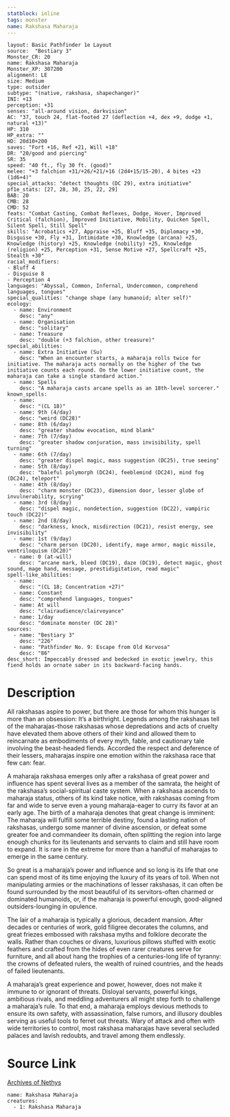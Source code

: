 ```yaml
---
statblock: inline
tags: monster
name: Rakshasa Maharaja
---
```

```statblock
layout: Basic Pathfinder 1e Layout
source:  "Bestiary 3"
Monster_CR: 20
name: Rakshasa Maharaja
Monster_XP: 307200
alignment: LE
size: Medium
type: outsider
subtype: "(native, rakshasa, shapechanger)"
INI: +13
perception: +31
senses: "all-around vision, darkvision"
AC: "37, touch 24, flat-footed 27 (deflection +4, dex +9, dodge +1, natural +13)"
HP: 310
HP_extra: ""
HD: 20d10+200
saves: "Fort +16, Ref +21, Will +18"
DR: "20/good and piercing"
SR: 35
speed: "40 ft., fly 30 ft. (good)"
melee: "+3 falchion +31/+26/+21/+16 (2d4+15/15-20), 4 bites +23 (1d6+4)"
special_attacks: "detect thoughts (DC 29), extra initiative"
pf1e_stats: [27, 28, 30, 25, 22, 29]
BAB: 20
CMB: 28
CMD: 52
feats: "Combat Casting, Combat Reflexes, Dodge, Hover, Improved Critical (falchion), Improved Initiative, Mobility, Quicken Spell, Silent Spell, Still Spell"
skills: "Acrobatics +27, Appraise +25, Bluff +35, Diplomacy +30, Disguise +30, Fly +31, Intimidate +30, Knowledge (arcana) +25, Knowledge (history) +25, Knowledge (nobility) +25, Knowledge (religion) +25, Perception +31, Sense Motive +27, Spellcraft +25, Stealth +30"
racial_modifiers:
- Bluff 4
- Disguise 8
- Perception 4
languages: "Abyssal, Common, Infernal, Undercommon, comprehend languages, tongues"
special_qualities: "change shape (any humanoid; alter self)"
ecology:
  - name: Environment
    desc: "any"
  - name: Organisation
    desc: "solitary"
  - name: Treasure
    desc: "double (+3 falchion, other treasure)"
special_abilities:
  - name: Extra Initiative (Su)
    desc: "When an encounter starts, a maharaja rolls twice for initiative. The maharaja acts normally on the higher of the two initiative counts each round. On the lower initiative count, the maharaja can take a single standard action."
  - name: Spells
    desc: "A maharaja casts arcane spells as an 18th-level sorcerer."
known_spells:
  - name:
    desc: "(CL 18)"
  - name: 9th (4/day)
    desc: "weird (DC28)"
  - name: 8th (6/day)
    desc: "greater shadow evocation, mind blank"
  - name: 7th (7/day)
    desc: "greater shadow conjuration, mass invisibility, spell turning"
  - name: 6th (7/day)
    desc: "greater dispel magic, mass suggestion (DC25), true seeing"
  - name: 5th (8/day)
    desc: "baleful polymorph (DC24), feeblemind (DC24), mind fog (DC24), teleport"
  - name: 4th (8/day)
    desc: "charm monster (DC23), dimension door, lesser globe of invulnerability, scrying"
  - name: 3rd (8/day)
    desc: "dispel magic, nondetection, suggestion (DC22), vampiric touch (DC22)"
  - name: 2nd (8/day)
    desc: "darkness, knock, misdirection (DC21), resist energy, see invisibility"
  - name: 1st (9/day)
    desc: "charm person (DC20), identify, mage armor, magic missile, ventriloquism (DC20)"
  - name: 0 (at-will)
    desc: "arcane mark, bleed (DC19), daze (DC19), detect magic, ghost sound, mage hand, message, prestidigitation, read magic"
spell-like_abilities:
  - name:
    desc: "(CL 18; Concentration +27)"
  - name: Constant
    desc: "comprehend languages, tongues"
  - name: At will
    desc: "clairaudience/clairvoyance"
  - name: 1/day
    desc: "dominate monster (DC 28)"
sources:
  - name: "Bestiary 3"
    desc: "226"
  - name: "Pathfinder No. 9: Escape from Old Korvosa"
    desc: "86"
desc_short: Impeccably dressed and bedecked in exotic jewelry, this fiend holds an ornate saber in its backward-facing hands.
```
# Description
All rakshasas aspire to power, but there are those for whom this hunger is more than an obsession: It’s a birthright. Legends among the rakshasas tell of the maharajas-those rakshasas whose depredations and acts of cruelty have elevated them above others of their kind and allowed them to reincarnate as embodiments of every myth, fable, and cautionary tale involving the beast-headed fiends. Accorded the respect and deference of their lessers, maharajas inspire one emotion within the rakshasa race that few can: fear.

A maharaja rakshasa emerges only after a rakshasa of great power and influence has spent several lives as a member of the samrata, the height of the rakshasa’s social-spiritual caste system. When a rakshasa ascends to maharaja status, others of its kind take notice, with rakshasas coming from far and wide to serve even a young maharaja-eager to curry its favor at an early age. The birth of a maharaja denotes that great change is imminent: The maharaja will fulfill some terrible destiny, found a lasting nation of rakshasas, undergo some manner of divine ascension, or defeat some greater foe and commandeer its domain, often splitting the region into large enough chunks for its lieutenants and servants to claim and still have room to expand. It is rare in the extreme for more than a handful of maharajas to emerge in the same century.

So great is a maharaja’s power and influence and so long is its life that one can spend most of its time enjoying the luxury of its years of toil. When not manipulating armies or the machinations of lesser rakshasas, it can often be found surrounded by the most beautiful of its servitors-often charmed or dominated humanoids, or, if the maharaja is powerful enough, good-aligned outsiders-lounging in opulence.

The lair of a maharaja is typically a glorious, decadent mansion. After decades or centuries of work, gold filigree decorates the columns, and great friezes embossed with rakshasa myths and folklore decorate the walls. Rather than couches or divans, luxurious pillows stuffed with exotic feathers and crafted from the hides of even rarer creatures serve for furniture, and all about hang the trophies of a centuries-long life of tyranny: the crowns of defeated rulers, the wealth of ruined countries, and the heads of failed lieutenants.

A maharaja’s great experience and power, however, does not make it immune to or ignorant of threats. Disloyal servants, powerful kings, ambitious rivals, and meddling adventurers all might step forth to challenge a maharaja’s rule. To that end, a maharaja employs devious methods to ensure its own safety, with assassination, false rumors, and illusory doubles serving as useful tools to ferret out threats. Wary of attack and often with wide territories to control, most rakshasa maharajas have several secluded palaces and lavish redoubts, and travel among them endlessly.
# Source Link
[Archives of Nethys](https://aonprd.com/MonsterDisplay.aspx?ItemName=Rakshasa%20Maharaja)
```encounter-table
name: Rakshasa Maharaja
creatures:
  - 1: Rakshasa Maharaja
```
